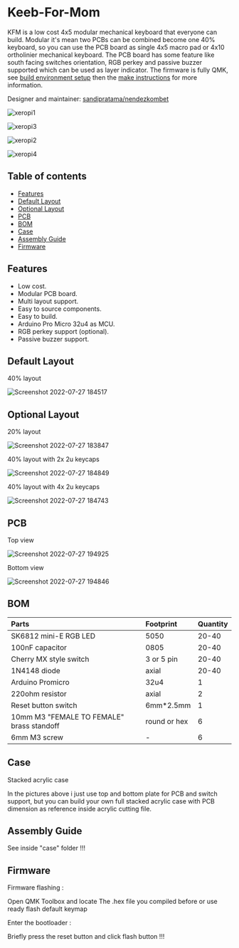 # Keeb-For-Mom
KFM is a low cost 4x5 modular mechanical keyboard that everyone can build. Modular it's mean two PCBs can be combined become one 40% keyboard, so you can use the PCB board as single 4x5 macro pad or 4x10 ortholinier mechanical keyboard. The PCB board has some feature like south facing switches orientation, RGB perkey and passive buzzer supported which can be used as layer indicator. The firmware is fully QMK, see [build environment setup](https://docs.qmk.fm/#/getting_started_build_tools) then the [make instructions](https://docs.qmk.fm/#/getting_started_make_guide) for more information. 

Designer and maintainer: [sandipratama/nendezkombet](https://github.com/nendezkombet) 

![xeropi1](https://github.com/nendezkombet/Keeb-For-Mom/assets/82454371/c2c39dee-5d21-4ead-9ba7-267fd6815a17)

![xeropi3](https://github.com/nendezkombet/Keeb-For-Mom/assets/82454371/8644a1bf-c07a-4d0a-bef2-c184e4513cad)

![xeropi2](https://github.com/nendezkombet/Keeb-For-Mom/assets/82454371/99a986f6-d1dc-4eb3-a780-d52479048dc8)

![xeropi4](https://github.com/nendezkombet/Keeb-For-Mom/assets/82454371/65e23757-147d-4b2a-960f-e8a29b919683)



## Table of contents

- [Features](#features)
- [Default Layout](#default-layout)
- [Optional Layout](#optional-layout)
- [PCB](#pcb)
- [BOM](#bom)
- [Case](#case)
- [Assembly Guide](#assembly-guide)
- [Firmware](#firmware)


## Features


- Low cost.
- Modular PCB board.
- Multi layout support.
- Easy to source components.
- Easy to build.
- Arduino Pro Micro 32u4 as MCU.
- RGB perkey support (optional).
- Passive buzzer support.


## Default Layout

40% layout

![Screenshot 2022-07-27 184517](https://user-images.githubusercontent.com/82454371/181346433-14dd6d3b-99df-4c8c-b44b-590213cd11c2.png)


## Optional Layout 

20% layout

![Screenshot 2022-07-27 183847](https://user-images.githubusercontent.com/82454371/181346722-93b2d5e3-c876-42a7-ab09-54b71251bedc.png)

40% layout with 2x 2u keycaps

![Screenshot 2022-07-27 184849](https://user-images.githubusercontent.com/82454371/181346969-34260ebc-0d4b-49d8-8e70-de6958e0a980.png)

40% layout with 4x 2u keycaps

![Screenshot 2022-07-27 184743](https://user-images.githubusercontent.com/82454371/181347156-c042669a-c30e-4861-a07c-7486b09e738c.png)


## PCB


Top view

![Screenshot 2022-07-27 194925](https://user-images.githubusercontent.com/82454371/181347419-60f54595-f402-46bb-8136-43930ea8aa3d.png)

Bottom view

![Screenshot 2022-07-27 194846](https://user-images.githubusercontent.com/82454371/181482157-231bf12e-715d-4003-9e5e-3a93660908fb.png)

## BOM

|Parts|Footprint|Quantity|
|:---|:---|:---|
|SK6812 mini-E RGB LED |5050|20-40|
|100nF capacitor|0805|20-40|
|Cherry MX style switch |3 or 5 pin|20-40|
|1N4148 diode |axial|20-40|
|Arduino Promicro |32u4|1|
|220ohm resistor|axial|2|
|Reset button switch |6mm*2.5mm|1|
|10mm M3 "FEMALE TO FEMALE" brass standoff|round or hex|6|
|6mm M3 screw|-|6|


## Case

Stacked acrylic case 

In the pictures above i just use top and bottom plate for PCB and switch support, but you can build your own full stacked acrylic case with PCB dimension as reference inside acrylic cutting file.

## Assembly Guide

See inside "case" folder !!!


## Firmware

Firmware flashing :

Open QMK Toolbox and locate The .hex file you compiled before or use ready flash default keymap

Enter the bootloader :

Briefly press the reset button and click flash button !!! 


